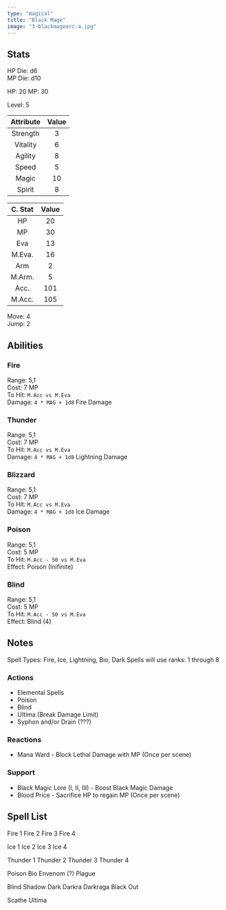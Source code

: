 ```yaml
---
type: "magical"
title: "Black Mage"
image: "3-blackmagearc-a.jpg"
---
```


## Stats 

HP Die: d6  
MP Die: d10

HP: 20
MP: 30

Level: 5

| Attribute | Value |
|:---------:|:-----:|
| Strength  |   3   |
| Vitality  |   6   |
| Agility   |   8   |
| Speed     |   5   |
| Magic     |   10  |
| Spirit    |   8   |

| C. Stat | Value |
|:-------:|:-----:|
|HP       |   20  |
|MP       |   30  |
|Eva      |   13  |
|M.Eva.   |   16  |
|Arm      |   2   |
|M.Arm.   |   5   |
|Acc.     |  101  |
|M.Acc.   |  105  |

Move: 4  
Jump: 2

## Abilities

### Fire
Range: 5,1  
Cost: 7 MP  
To Hit: `M.Acc vs M.Eva`  
Damage: `4 * MAG + 1d8` Fire Damage  

### Thunder
Range: 5,1  
Cost: 7 MP  
To Hit: `M.Acc vs M.Eva`  
Damage: `4 * MAG + 1d8` Lightning Damage  

### Blizzard
Range: 5,1  
Cost: 7 MP  
To Hit: `M.Acc vs M.Eva`  
Damage: `4 * MAG + 1d8` Ice Damage  

### Poison
Range: 5,1  
Cost: 5 MP  
To Hit: `M.Acc - 50 vs M.Eva`  
Effect: Poison (Inifinite)  

### Blind
Range: 5,1  
Cost: 5 MP  
To Hit: `M.Acc - 50 vs M.Eva`  
Effect: Blind (4)  

## Notes

Spell Types: Fire, Ice, Lightning, Bio, Dark
Spells will use ranks: 1 through 8

### Actions

- Elemental Spells
- Poison
- Blind
- Ultima (Break Damage Limit)
- Syphon and/or Drain (???)

### Reactions

- Mana Ward - Block Lethal Damage with MP (Once per scene)

### Support

- Black Magic Lore (I, II, III) - Boost Black Magic Damage
- Blood Price - Sacrifice HP to regain MP (Once per scene)

## Spell List

Fire 1
Fire 2
Fire 3
Fire 4

Ice 1
Ice 2
Ice 3
Ice 4

Thunder 1
Thunder 2
Thunder 3
Thunder 4

Poison
Bio
Envenom (?)
Plague

Blind
Shadow
Dark
Darkra
Darkraga
Black Out

Scathe
Ultima
